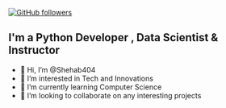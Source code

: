 [![GitHub followers](https://img.shields.io/github/followers/pythondeveloper6?label=Github%20Followers&style=for-the-badge)](https://github.com/shehab404)

## I'm a Python Developer , Data Scientist & Instructor
- 👋 Hi, I’m @Shehab404
- 👀 I’m interested in Tech and Innovations
- 🌱 I’m currently learning Computer Science
- 💞️ I’m looking to collaborate on any interesting projects


<!--
**shehab404/shehab404** is a ✨ _special_ ✨ repository because its `README.md` (this file) appears on your GitHub profile.

Here are some ideas to get you started:

- 🔭 I’m currently working on ...
- 🌱 I’m currently learning ...
- 👯 I’m looking to collaborate on ...
- 🤔 I’m looking for help with ...
- 💬 Ask me about ...
- 📫 How to reach me: ...
- 😄 Pronouns: ...
- ⚡ Fun fact: ...
-->
